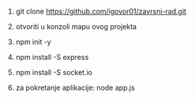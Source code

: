 1. git clone https://github.com/igovor01/zavrsni-rad.git

2. otvoriti u konzoli mapu ovog projekta 

3. npm init -y

4. npm install -S express

5. npm install -S socket.io

6. za pokretanje aplikacije: node app.js


